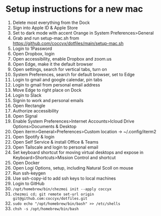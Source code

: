# Setup instructions for a new mac

1. Delete most everything from the Dock
1. Sign into Apple ID & Apple Store
1. Set to dark mode with accent Orange in System Preferences>General
1. Grab and run setup-mac.sh from https://github.com/coccyx/dotfiles/main/setup-mac.sh
1. Login to 1Password
1. Open Dropbox, login
1. Open accessibility, enable Dropbox and zoom.us
1. Open Edge, make it the default browser
  1. Open settings, search for vertical tabs, turn on
  1. System Preferences, search for default browser, set to Edge
  1. Login to gmail and google calendar, pin tabs
  1. Login to gmail from personal email address
  1. Move Edge to right place on Dock
1. Login to Slack
  1. Signin to work and personal emails
1. Open Rectangle
  1. Authorize accessibility
1. Open Signal
1. Enable System Preferences>Internet Accounts>Icloud Drive Options>Documents & Desktop
1. Open iterm>General>Preferences>Custom location -> ~/.config/iterm2
1. Open Spotify & login
1. Open Self Service & install Office & Teams
1. Open Tailscale and login to personal email
1. Set keyboard shortcut for moving virtual desktops and expose in Keyboard>Shortcuts>Mission Control and shortcut
1. Open Docker
1. Open Logi Options, setup, including Natural Scoll on mouse
1. Run ssh-keygen
1. Use ssh-copy-id to add ssh keys to local machines
1. Login to GitHub
1. `/opt/homebrew/bin/chezmoi init --apply coccyx`
1. `chezmoi cd; git remote set-url origin git@github.com:coccyx/dotfiles.git`
1. `sudo echo "/opt/homebrew/bin/bash" >> /etc/shells`
1. `chsh -s /opt/homebrew/bin/bash`
